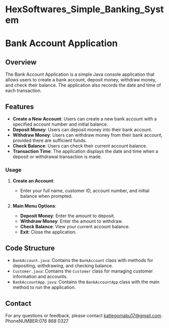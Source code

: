 # HexSoftwares_Simple_Banking_System
# Bank Account Application

## Overview

The Bank Account Application is a simple Java console application that allows users to create a bank account, deposit money, withdraw money, and check their balance. The application also records the date and time of each transaction.
## Features

- **Create a New Account**: Users can create a new bank account with a specified account number and initial balance.
- **Deposit Money**: Users can deposit money into their bank account.
- **Withdraw Money**: Users can withdraw money from their bank account, provided there are sufficient funds.
- **Check Balance**: Users can check their current account balance.
- **Transaction Time**: The application displays the date and time when a deposit or withdrawal transaction is made.
### Usage

1. **Create an Account**:
   - Enter your full name, customer ID, account number, and initial balance when prompted.

2. **Main Menu Options**:
   - **Deposit Money**: Enter the amount to deposit.
   - **Withdraw Money**: Enter the amount to withdraw.
   - **Check Balance**: View your current account balance.
   - **Exit**: Close the application.
## Code Structure

- `BankAccount.java`: Contains the `BankAccount` class with methods for depositing, withdrawing, and checking balance.
- `Customer.java`: Contains the `Customer` class for managing customer information and accounts.
- `BankAccountApp.java`: Contains the `BankAccountApp` class with the main method to run the application.
## Contact

For any questions or feedback, please contact katlegomabu17@gmail.com.
PhoneNUMBER:076 868 0327
